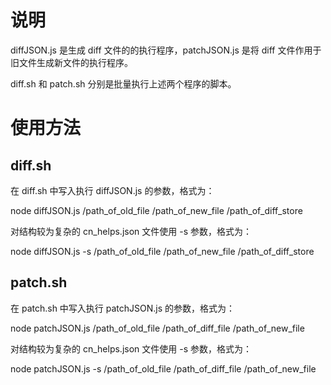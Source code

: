 # 说明
diffJSON.js 是生成 diff 文件的的执行程序，patchJSON.js 是将 diff 文件作用于旧文件生成新文件的执行程序。

diff.sh 和 patch.sh 分别是批量执行上述两个程序的脚本。
# 使用方法
## diff.sh
在 diff.sh 中写入执行 diffJSON.js 的参数，格式为：

node diffJSON.js /path_of_old_file /path_of_new_file /path_of_diff_store

对结构较为复杂的 cn_helps.json 文件使用 -s 参数，格式为：

node diffJSON.js -s /path_of_old_file /path_of_new_file /path_of_diff_store
## patch.sh
在 patch.sh 中写入执行 patchJSON.js 的参数，格式为：

node patchJSON.js /path_of_old_file /path_of_diff_file /path_of_new_file

对结构较为复杂的 cn_helps.json 文件使用 -s 参数，格式为：

node patchJSON.js -s /path_of_old_file /path_of_diff_file /path_of_new_file
